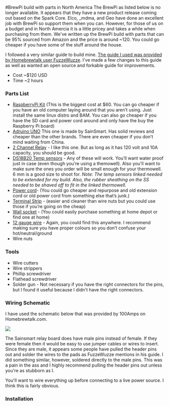#BrewPi build with parts in North America
The BrewPi as listed below is no longer available. It appears that they have a new product release coming out based on the Spark Core.  Elco, \_mdma, and Geo have done an excellent job with BrewPi so support them when you can. However, for those of us on a budget and in North Amercia it is a little pricey and takes a while when purchasing from them. We've written up the BrewPi build with parts that can be 95% sourced from Amazon and the price is around ~120. You could go cheaper if you have some of the stuff around the house. 

I followed a very similar guide to build mine. [The guide I used was provided by Homebrewtalk user FuzzeWuzze](http://www.homebrewtalk.com/f258/howto-make-brewpi-fermentation-controller-cheap-466106/). I've made a few changes to this guide as well as wanted an open source and forkable guide for improvements. 

- Cost ~$120 USD
- Time ~2 hours

### Parts List

- [RaspberryPi Kit](http://www.amazon.com/gp/product/B008XVAVAW/ref=oh_aui_detailpage_o02_s00?ie=UTF8&psc=1) (This is the biggest cost at $60. You can go cheaper if you have an old computer laying around that you aren’t using. Just install the same linux distro and BAM. You can also go cheaper if you have the SD card and power cord around and only have the buy the Raspberry Pi board)
- [Adruino UNO](http://www.amazon.com/gp/product/B00E5WJSHK/ref=oh_aui_detailpage_o02_s01?ie=UTF8&psc=1) This one is made by SainSmart. Has solid reviews and cheaper than the other brands. There are even cheaper if you don’t mind waiting from China.
- [2 Channel Relay](http://www.amazon.com/gp/product/B0057OC6D8/ref=oh_aui_detailpage_o02_s00?ie=UTF8&psc=1) - I like this one. But as long as it has 120 volt and 10A capacity, you should be good.
- [DS18B20 Temp sensors](http://www.amazon.com/gp/product/B00M2S564I/ref=oh_aui_detailpage_o02_s01?ie=UTF8&psc=1) - Any of these will work. You’ll want water proof just in case (even though you’re using a themowell). Also you’ll want to make sure the ones you order will be small enough for your thermowell. 6 mm is a good size to shoot for. *Note: The temp sensors linked needed to be extended for my build. Also, the rubber sheathing on the SS needed to be shaved off to fit in the linked thermowell.*
- [Power cord](http://www.amazon.com/gp/product/B002O0KM6G/ref=oh_aui_detailpage_o02_s00?ie=UTF8&psc=1)- (You could go cheaper and repurpose and old extension cord or old power cord from something else that’s junk.)
- [Terminal Strip](http://www.amazon.com/gp/product/B005I03WOI/ref=oh_aui_detailpage_o00_s00?ie=UTF8&psc=1) - (easier and cleaner than wire nuts but you could use those if you’re going on the cheap)
- [Wall socket](http://www.amazon.com/gp/product/B0012DRL4C/ref=oh_aui_detailpage_o02_s02?ie=UTF8&psc=1) - (You could easily purchase something at home depot or find one at home)
- [12 gauge wire](http://www.amazon.com/gp/product/B00INVF486/ref=oh_aui_detailpage_o02_s02?ie=UTF8&psc=1) - Again, you could find this anywhere. I recommend making sure you have proper colours so you don’t confuse your hot/neutral/ground
- Wire nuts

### Tools 

- Wire cutters
- Wire strippers
- Phillip screwdriver
- Flathead screwdriver
- Solder gun - Not necessary if you have the right connectors for the pins, but I found it useful because I didn't have the right connectors. 

### Wiring Schematic

I have used the schematic below that was provided by 100Amps on Homebrewtalk.com. 

![](https://github.com/open-homebrewing-project/home-brewing-automation/blob/feature/fermentation/images/brewpi-wiring-schematic.gif) 

The Sainsmart relay board does have male pins instead of female. If they were female then it would be easy to use jumper cables or wires to insert. Since they are male, it appears some people have pulled the header pins out and solder the wires to the pads as FuzzeWuzze mentions in his guide. I did something similar, however, soldered directly to the male pins. This was a pain in the ass and I highly recommend pulling the header pins out unless you're as stubborn as I. 

You'll want to wire everything up before connecting to a live power source. I think this is fairly obvious. 

### Installation  

